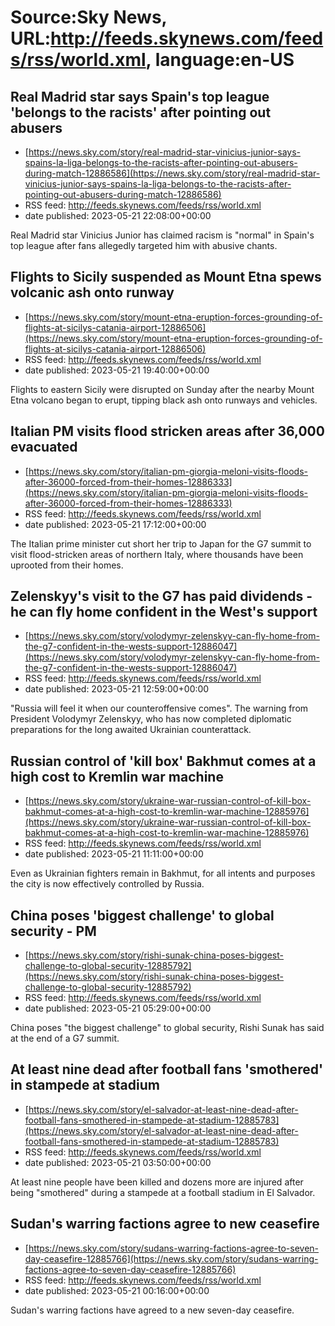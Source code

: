 # Source:Sky News, URL:http://feeds.skynews.com/feeds/rss/world.xml, language:en-US

## Real Madrid star says Spain's top league 'belongs to the racists' after pointing out abusers
 - [https://news.sky.com/story/real-madrid-star-vinicius-junior-says-spains-la-liga-belongs-to-the-racists-after-pointing-out-abusers-during-match-12886586](https://news.sky.com/story/real-madrid-star-vinicius-junior-says-spains-la-liga-belongs-to-the-racists-after-pointing-out-abusers-during-match-12886586)
 - RSS feed: http://feeds.skynews.com/feeds/rss/world.xml
 - date published: 2023-05-21 22:08:00+00:00

Real Madrid star Vinicius Junior has claimed racism is "normal" in Spain's top league after fans allegedly targeted him with abusive chants.

## Flights to Sicily suspended as Mount Etna spews volcanic ash onto runway
 - [https://news.sky.com/story/mount-etna-eruption-forces-grounding-of-flights-at-sicilys-catania-airport-12886506](https://news.sky.com/story/mount-etna-eruption-forces-grounding-of-flights-at-sicilys-catania-airport-12886506)
 - RSS feed: http://feeds.skynews.com/feeds/rss/world.xml
 - date published: 2023-05-21 19:40:00+00:00

Flights to eastern Sicily were disrupted on Sunday after the nearby Mount Etna volcano began to erupt, tipping black ash onto runways and vehicles.

## Italian PM visits flood stricken areas after 36,000 evacuated
 - [https://news.sky.com/story/italian-pm-giorgia-meloni-visits-floods-after-36000-forced-from-their-homes-12886333](https://news.sky.com/story/italian-pm-giorgia-meloni-visits-floods-after-36000-forced-from-their-homes-12886333)
 - RSS feed: http://feeds.skynews.com/feeds/rss/world.xml
 - date published: 2023-05-21 17:12:00+00:00

The Italian prime minister cut short her trip to Japan for the G7 summit to visit flood-stricken areas of northern Italy, where thousands have been uprooted from their homes.

## Zelenskyy's visit to the G7 has paid dividends - he can fly home confident in the West's support
 - [https://news.sky.com/story/volodymyr-zelenskyy-can-fly-home-from-the-g7-confident-in-the-wests-support-12886047](https://news.sky.com/story/volodymyr-zelenskyy-can-fly-home-from-the-g7-confident-in-the-wests-support-12886047)
 - RSS feed: http://feeds.skynews.com/feeds/rss/world.xml
 - date published: 2023-05-21 12:59:00+00:00

"Russia will feel it when our counteroffensive comes". The warning from President Volodymyr Zelenskyy, who has now completed diplomatic preparations for the long awaited Ukrainian counterattack.

## Russian control of 'kill box' Bakhmut comes at a high cost to Kremlin war machine
 - [https://news.sky.com/story/ukraine-war-russian-control-of-kill-box-bakhmut-comes-at-a-high-cost-to-kremlin-war-machine-12885976](https://news.sky.com/story/ukraine-war-russian-control-of-kill-box-bakhmut-comes-at-a-high-cost-to-kremlin-war-machine-12885976)
 - RSS feed: http://feeds.skynews.com/feeds/rss/world.xml
 - date published: 2023-05-21 11:11:00+00:00

Even as Ukrainian fighters remain in Bakhmut, for all intents and purposes the city is now effectively controlled by Russia.

## China poses 'biggest challenge' to global security - PM
 - [https://news.sky.com/story/rishi-sunak-china-poses-biggest-challenge-to-global-security-12885792](https://news.sky.com/story/rishi-sunak-china-poses-biggest-challenge-to-global-security-12885792)
 - RSS feed: http://feeds.skynews.com/feeds/rss/world.xml
 - date published: 2023-05-21 05:29:00+00:00

China poses "the biggest challenge" to global security, Rishi Sunak has said at the end of a G7 summit.

## At least nine dead after football fans 'smothered' in stampede at stadium
 - [https://news.sky.com/story/el-salvador-at-least-nine-dead-after-football-fans-smothered-in-stampede-at-stadium-12885783](https://news.sky.com/story/el-salvador-at-least-nine-dead-after-football-fans-smothered-in-stampede-at-stadium-12885783)
 - RSS feed: http://feeds.skynews.com/feeds/rss/world.xml
 - date published: 2023-05-21 03:50:00+00:00

At least nine people have been killed and dozens more are injured after being "smothered" during a stampede at a football stadium in El Salvador.

## Sudan's warring factions agree to new ceasefire
 - [https://news.sky.com/story/sudans-warring-factions-agree-to-seven-day-ceasefire-12885766](https://news.sky.com/story/sudans-warring-factions-agree-to-seven-day-ceasefire-12885766)
 - RSS feed: http://feeds.skynews.com/feeds/rss/world.xml
 - date published: 2023-05-21 00:16:00+00:00

Sudan's warring factions have agreed to a new seven-day ceasefire.

